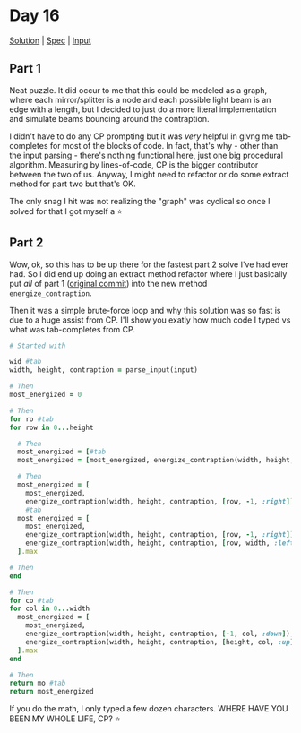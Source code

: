 # Day 16

[Solution](../lib/day16.rb) | [Spec](../spec/day16_spec.rb) | [Input](../input/day16.txt)

## Part 1

Neat puzzle. It did occur to me that this could be modeled as a graph, where each mirror/splitter is a node and each
possible light beam is an edge with a length, but I decided to just do a more literal implementation and simulate beams
bouncing around the contraption.

I didn't have to do any CP prompting but it was _very_ helpful in givng me tab-completes for most of the blocks of code.
In fact, that's why - other than the input parsing - there's nothing functional here, just one big procedural algorithm.
Measuring by lines-of-code, CP is the bigger contributor between the two of us. Anyway, I might need to refactor or do
some extract method for part two but that's OK.

The only snag I hit was not realizing the "graph" was cyclical so once I solved for that I got myself a ⭐

## Part 2

Wow, ok, so this has to be up there for the fastest part 2 solve I've had ever had. So I did end up doing an extract
method refactor where I just basically put _all_ of part 1 ([original commit](https://github.com/baileyp/advent-of-code-2023/commit/413f100))
into the new method `energize_contraption`.

Then it was a simple brute-force loop and why this solution was so fast is due to a huge assist from CP. I'll show you
exatly how much code I typed vs what was tab-completes from CP.

```ruby
# Started with

wid #tab
width, height, contraption = parse_input(input)

# Then
most_energized = 0

# Then
for ro #tab
for row in 0...height

  # Then
  most_energized = [#tab
  most_energized = [most_energized, energize_contraption(width, height, contraption, [row, -1, :right])].max

  # Then
  most_energized = [
    most_energized,
    energize_contraption(width, height, contraption, [row, -1, :right]),
    #tab
  most_energized = [
    most_energized,
    energize_contraption(width, height, contraption, [row, -1, :right]),
    energize_contraption(width, height, contraption, [row, width, :left])
  ].max

# Then
end

# Then
for co #tab
for col in 0...width
  most_energized = [
    most_energized,
    energize_contraption(width, height, contraption, [-1, col, :down]),
    energize_contraption(width, height, contraption, [height, col, :up])
  ].max
end

# Then
return mo #tab
return most_energized
```

If you do the math, I only typed a few dozen characters. WHERE HAVE YOU BEEN MY WHOLE LIFE, CP? ⭐
